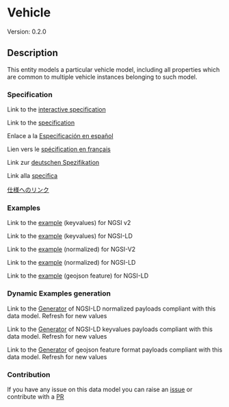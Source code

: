 # Vehicle
Version: 0.2.0

## Description 

This entity models a particular vehicle model, including all properties which are common to multiple vehicle instances belonging to such model.
### Specification

Link to the [interactive specification](https://swagger.lab.fiware.org/?url=https://smart-data-models.github.io/dataModel.Transportation/Vehicle/swagger.yaml)

Link to the [specification](https://github.com/smart-data-models/dataModel.Transportation/blob/master/Vehicle/doc/spec.md)

Enlace a la [Especificación en español](https://github.com/smart-data-models/dataModel.Transportation/blob/master/Vehicle/doc/spec_ES.md)

Lien vers le [spécification en français](https://github.com/smart-data-models/dataModel.Transportation/blob/master/Vehicle/doc/spec_FR.md)

Link zur [deutschen Spezifikation](https://github.com/smart-data-models/dataModel.Transportation/blob/master/Vehicle/doc/spec_DE.md)

Link alla [specifica](https://github.com/smart-data-models/dataModel.Transportation/blob/master/Vehicle/doc/spec_IT.md)

[仕様へのリンク](https://github.com/smart-data-models/dataModel.Transportation/blob/master/Vehicle/doc/spec_JA.md)
### Examples

Link to the [example](https://smart-data-models.github.io/dataModel.Transportation/Vehicle/examples/example.json) (keyvalues) for NGSI v2

Link to the [example](https://smart-data-models.github.io/dataModel.Transportation/Vehicle/examples/example.jsonld) (keyvalues) for NGSI-LD

Link to the [example](https://smart-data-models.github.io/dataModel.Transportation/Vehicle/examples/example-normalized.json) (normalized) for NGSI-V2

Link to the [example](https://smart-data-models.github.io/dataModel.Transportation/Vehicle/examples/example-normalized.jsonld) (normalized) for NGSI-LD

Link to the [example](https://smart-data-models.github.io/dataModel.Transportation/Vehicle/examples/example-geojsonfeature.json) (geojson feature) for NGSI-LD
### Dynamic Examples generation

Link to the [Generator](https://smartdatamodels.org/extra/ngsi-ld_generator.php?schemaUrl=https://raw.githubusercontent.com/smart-data-models/dataModel.Transportation/master/Vehicle/schema.json&email=info@smartdatamodels.org) of NGSI-LD normalized payloads compliant with this data model. Refresh for new values

Link to the [Generator](https://smartdatamodels.org/extra/ngsi-ld_generator_keyvalues.php?schemaUrl=https://raw.githubusercontent.com/smart-data-models/dataModel.Transportation/master/Vehicle/schema.json&email=info@smartdatamodels.org) of NGSI-LD keyvalues payloads compliant with this data model. Refresh for new values

Link to the [Generator](https://smartdatamodels.org/extra/geojson_features_generator.php?schemaUrl=https://raw.githubusercontent.com/smart-data-models/dataModel.Transportation/master/Vehicle/schema.json&email=info@smartdatamodels.org) of geojson feature format payloads compliant with this data model. Refresh for new values
### Contribution

 If you have any issue on this data model you can raise an [issue](https://github.com/smart-data-models/dataModel.Transportation/issues)  or contribute with a [PR](https://github.com/smart-data-models/dataModel.Transportation/pulls)